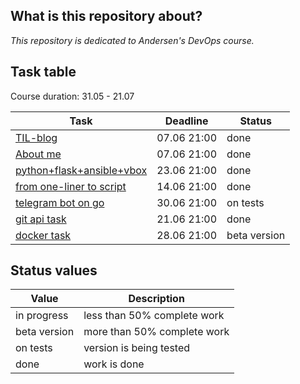 ## What is this repository about?
*This repository is dedicated to Andersen's DevOps course.*

## Task table
Course duration: 31.05 - 21.07


| Task  | Deadline |Status|
| ------------- | ------------- |---------|
| [TIL-blog](https://github.com/nastasyafedotovna/andersen-devops-course/tree/main/TIL)  | 07.06 21:00  | done |
| [About me](https://github.com/nastasyafedotovna/andersen-devops-course/tree/main/aboutMyself)| 07.06 21:00| done |
| [python+flask+ansible+vbox](https://github.com/nastasyafedotovna/andersen-devops-course/tree/main/ansible_task)  | 23.06 21:00|done|
| [from one-liner to script](https://github.com/nastasyafedotovna/andersen-devops-course/tree/main/netstat_script)  | 14.06 21:00|done|
| [telegram bot on go](https://github.com/nastasyafedotovna/andersen-devops-course/tree/main/go_gitbot)  | 30.06 21:00|on tests|
| [git api task](https://github.com/nastasyafedotovna/andersen-devops-course/tree/main/git_api)  | 21.06 21:00|done|
| [docker task](https://github.com/nastasyafedotovna/andersen-devops-course/tree/main/docker_task)  | 28.06 21:00|beta version|

## Status values

| Value | Description |
| -------------- | ----------- |
| in progress | less than 50% complete work |
| beta version | more than 50% complete work |
| on tests | version is being tested |
| done | work is done |
